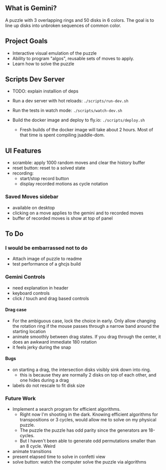 ## What is Gemini?
A puzzle with 3 overlapping rings and 50 disks in 6 colors. The goal is to line up disks into unbroken sequences of common color.

## Project Goals
- Interactive visual emulation of the puzzle
- Ability to program "algos", reusable sets of moves to apply.
- Learn how to solve the puzzle

## Scripts Dev Server
- TODO: explain installion of deps

- Run a dev server with hot reloads: `./scripts/run-dev.sh`
- Run the tests in watch mode: `./scripts/watch-dev.sh`
- Build the docker image and deploy to fly.io: `./scripts/deploy.sh`
    - Fresh builds of the docker image will take about 2 hours. Most of that time is spent compiling jsaddle-dom.

## UI Features
- scramble: apply 1000 random moves and clear the history buffer
- reset button: reset to a solved state
- recording:
    - start/stop record button
    - display recorded motions as cycle notation
### Saved Moves sidebar
- available on desktop
- clicking on a move applies to the gemini and to recorded moves
- buffer of recorded moves is show at top of panel

## To Do
### I would be embarrassed not to do
- Attach image of puzzle to readme
- test performance of a ghcjs build

### Gemini Controls
- need explanation in header
- keyboard controls
- click / touch and drag based controls

#### Drag case
- For the ambiguous case, lock the choice in early. 
Only allow changing the rotation ring if the mouse passes through a narrow band
 around the starting location
- animate smoothly between drag states. If you drag through the center, it does an awkward immediate 180 rotation
- it feels jerky during the snap

#### Bugs
- on starting a drag, the intersection disks visibly sink down into ring. 
    - this is because they are normally  2 disks on top of each other, and one hides during a drag
- labels do not rescale to fit disk size

### Future Work

- Implement a search program for efficient algorithms. 
    - Right now I'm shooting in the dark. Knowing efficient algorithms for transpositions or 3 cycles, would allow me to solve on my physical puzzle.
    - The puzzle the puzzle has odd parity since the generators are 18-cycles. 
    - But I haven't been able to generate odd permutations smaller than an 8 cycle. Weird
- animate transitions
- present elapsed time to solve in confetti view
- solve button: watch the computer solve the puzzle via algorithms
